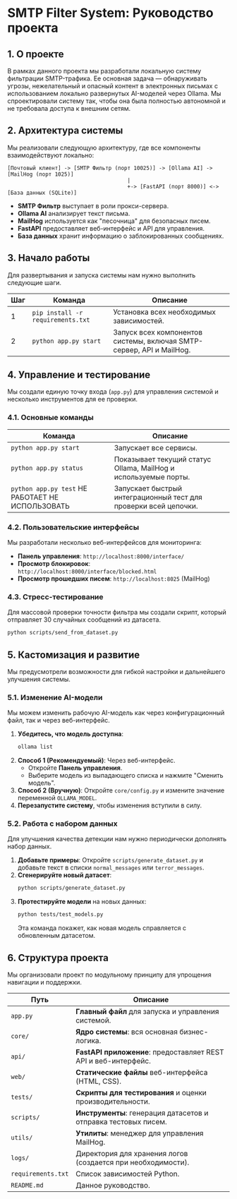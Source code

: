 # SMTP Filter System: Руководство проекта

## 1. О проекте

В рамках данного проекта мы разработали локальную систему фильтрации SMTP-трафика. Ее основная задача — обнаруживать угрозы, нежелательный и опасный контент в электронных письмах с использованием локально развернутых AI-моделей через Ollama. Мы спроектировали систему так, чтобы она была полностью автономной и не требовала доступа к внешним сетям.

## 2. Архитектура системы

Мы реализовали следующую архитектуру, где все компоненты взаимодействуют локально:

```
[Почтовый клиент] -> [SMTP Фильтр (порт 10025)] -> [Ollama AI] -> [MailHog (порт 1025)]
                                      |
                                      +-> [FastAPI (порт 8000)] <-> [База данных (SQLite)]
```
- **SMTP Фильтр** выступает в роли прокси-сервера.
- **Ollama AI** анализирует текст письма.
- **MailHog** используется как "песочница" для безопасных писем.
- **FastAPI** предоставляет веб-интерфейс и API для управления.
- **База данных** хранит информацию о заблокированных сообщениях.

## 3. Начало работы

Для развертывания и запуска системы нам нужно выполнить следующие шаги.

| Шаг | Команда | Описание |
|---|---|---|
| 1 | `pip install -r requirements.txt` | Установка всех необходимых зависимостей. |
| 2 | `python app.py start` | Запуск всех компонентов системы, включая SMTP-сервер, API и MailHog. |

## 4. Управление и тестирование

Мы создали единую точку входа (`app.py`) для управления системой и несколько инструментов для ее проверки.

### 4.1. Основные команды

| Команда | Описание |
|---|---|
| `python app.py start` | Запускает все сервисы. |
| `python app.py status` | Показывает текущий статус Ollama, MailHog и используемые порты. |
| `python app.py test` НЕ РАБОТАЕТ НЕ ИСПОЛЬЗОВАТЬ | Запускает быстрый интеграционный тест для проверки всей цепочки. |

### 4.2. Пользовательские интерфейсы

Мы разработали несколько веб-интерфейсов для мониторинга:

- **Панель управления**: `http://localhost:8000/interface/`
- **Просмотр блокировок**: `http://localhost:8000/interface/blocked.html`
- **Просмотр прошедших писем**: `http://localhost:8025` (MailHog)

### 4.3. Стресс-тестирование

Для массовой проверки точности фильтра мы создали скрипт, который отправляет 30 случайных сообщений из датасета.

```bash
python scripts/send_from_dataset.py
```

## 5. Кастомизация и развитие

Мы предусмотрели возможности для гибкой настройки и дальнейшего улучшения системы.

### 5.1. Изменение AI-модели

Мы можем изменить рабочую AI-модель как через конфигурационный файл, так и через веб-интерфейс.

1.  **Убедитесь, что модель доступна**:
    ```bash
    ollama list
    ```
2.  **Способ 1 (Рекомендуемый)**: Через веб-интерфейс.
    - Откройте **Панель управления**.
    - Выберите модель из выпадающего списка и нажмите "Сменить модель".
3.  **Способ 2 (Вручную)**: Откройте `core/config.py` и измените значение переменной `OLLAMA_MODEL`.
4.  **Перезапустите систему**, чтобы изменения вступили в силу.

### 5.2. Работа с набором данных

Для улучшения качества детекции нам нужно периодически дополнять набор данных.

1.  **Добавьте примеры**: Откройте `scripts/generate_dataset.py` и добавьте текст в списки `normal_messages` или `terror_messages`.
2.  **Сгенерируйте новый датасет**:
    ```bash
    python scripts/generate_dataset.py
    ```
3.  **Протестируйте модели** на новых данных:
    ```bash
    python tests/test_models.py
    ```
    Эта команда покажет, как новая модель справляется с обновленным датасетом.

## 6. Структура проекта

Мы организовали проект по модульному принципу для упрощения навигации и поддержки.

| Путь | Описание |
|---|---|
| `app.py` | **Главный файл** для запуска и управления системой. |
| `core/` | **Ядро системы**: вся основная бизнес-логика. |
| `api/` | **FastAPI приложение**: предоставляет REST API и веб-интерфейс. |
| `web/` | **Статические файлы** веб-интерфейса (HTML, CSS). |
| `tests/` | **Скрипты для тестирования** и оценки производительности. |
| `scripts/` | **Инструменты**: генерация датасетов и отправка тестовых писем. |
| `utils/` | **Утилиты**: менеджер для управления MailHog. |
| `logs/` | Директория для хранения логов (создается при необходимости). |
| `requirements.txt` | Список зависимостей Python. |
| `README.md` | Данное руководство. |